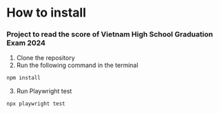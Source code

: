 # How to install 
### Project to read the score of Vietnam High School Graduation Exam 2024
1. Clone the repository
2. Run the following command in the terminal
```bash
npm install
```
3. Run Playwright test
```bash
npx playwright test
```